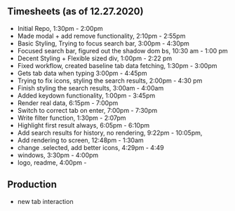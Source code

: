 ## Timesheets (as of 12.27.2020)

- Initial Repo, 1:30pm - 2:00pm
- Made modal + add remove functionality, 2:10pm - 2:55pm
- Basic Styling, Trying to focus search bar, 3:00pm - 4:30pm
- Focused search bar, figured out the shadow dom bs, 10:30 am - 1:00 pm
- Decent Styling + Flexible sized div, 1:00pm - 2:22 pm
- Fixed workflow, created baseline tab data fetching, 1:30pm - 3:00pm
- Gets tab data when typing 3:00pm - 4:45pm
- Trying to fix icons, styling the search results, 2:00pm - 4:30 pm
- Finish styling the search results, 3:00am - 4:00am
- Added keydown functionality, 1:00pm - 3:45pm 
- Render real data, 6:15pm - 7:00pm 
- Switch to correct tab on enter, 7:00pm - 7:30pm 
- Write filter function, 1:30pm - 2:07pm 
- Highlight first result always, 6:05pm - 6:10pm 
- Add search results for history, no rendering, 9:22pm - 10:05pm, 
- Add rendering to screen, 12:48pm - 1:30am
- change .selected, add better icons, 4:29pm - 4:49
- windows, 3:30pm - 4:00pm
- logo, readme, 4:00pm - 

## Production
- new tab interaction
